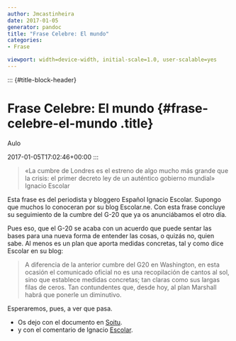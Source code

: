 ```yaml
---
author: Jmcastinheira
date: 2017-01-05
generator: pandoc
title: "Frase Celebre: El mundo"
categories:
- Frase

viewport: width=device-width, initial-scale=1.0, user-scalable=yes
---
```


::: {#title-block-header}
# Frase Celebre: El mundo {#frase-celebre-el-mundo .title}

Aulo

2017-01-05T17:02:46+00:00
:::

> «La cumbre de Londres es el estreno de algo mucho más grande que la
> crisis: el primer decreto ley de un auténtico gobierno mundial»
> Ignacio Escolar

Esta frase es del periodista y bloggero Español Ignacio Escolar. Supongo
que muchos lo conoceran por su blog Escolar.ne. Con esta frase concluye
su seguimiento de la cumbre del G-20 que ya os anunciábamos el otro día.

Pues eso, que el G-20 se acaba con un acuerdo que puede sentar las bases
para una nueva forma de entender las cosas, o quizás no, quien sabe. Al
menos es un plan que aporta medidas concretas, tal y como dice Escolar
en su blog:

> A diferencia de la anterior cumbre del G20 en Washington, en esta
> ocasión el comunicado oficial no es una recopilación de cantos al sol,
> sino que establece medidas concretas; tan claras como sus largas filas
> de ceros. Tan contundentes que, desde hoy, al plan Marshall habrá que
> ponerle un diminutivo.

Esperaremos, pues, a ver que pasa.

-   Os dejo con el documento en
    [Soitu](http://www.soitu.es/soitu/2008/11/16/actualidad/1226845979_138804.html?id=81ee49c7d5f47fff3d08af751ece79e2&tm=1238709567).
-   y con el comentario de Ignacio
    [Escolar](http://www.escolar.net/MT/archives/2009/04/el-nuevo-orden-mundial-del-billon-de-dolares.html).
